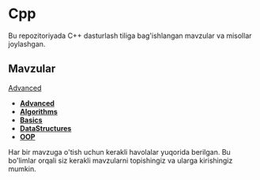 # Cpp

Bu repozitoriyada C++ dasturlash tiliga bag'ishlangan mavzular va misollar joylashgan.

## Mavzular
<a href="https://github.com/PMaxsudbek/cpp/tree/main/Advanced" class="btn btn-black">Advanced</a>

- [**Advanced**](https://github.com/PMaxsudbek/cpp/tree/main/Advanced)
- [**Algorithms**](https://github.com/PMaxsudbek/cpp/tree/main/Algorithms)
- [**Basics**](https://github.com/PMaxsudbek/cpp/tree/main/Basics)
- [**DataStructures**](https://github.com/PMaxsudbek/cpp/tree/main/DataStructures)
- [**OOP**](https://github.com/PMaxsudbek/cpp/tree/main/OOP)

Har bir mavzuga o'tish uchun kerakli havolalar yuqorida berilgan. Bu bo'limlar orqali siz kerakli mavzularni topishingiz va ularga kirishingiz mumkin.
